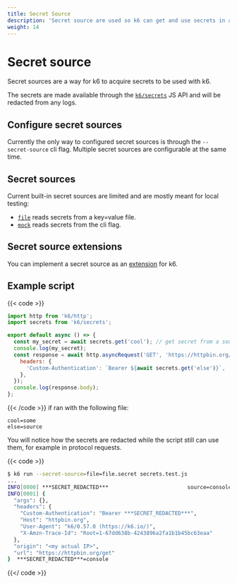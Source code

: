 ```yaml
---
title: Secret Source
description: 'Secret source are used so k6 can get and use secrets in a secure way'
weight: 14
---
```


# Secret source

Secret sources are a way for k6 to acquire secrets to be used with k6.

The secrets are made available through the [`k6/secrets`](https://grafana.com/docs/k6/<K6_VERSION>/javascript-api/k6-secrets) JS API and will be redacted from any logs.

## Configure secret sources

Currently the only way to configured secret sources is through the `--secret-source` cli flag. Multiple secret sources are configurable at the same time.

## Secret sources

Current built-in secret sources are limited and are mostly meant for local testing:

- [`file`](https://grafana.com/docs/k6/<K6_VERSION>/using-k6/secret-source/file) reads secrets from a key=value file.
- [`mock`](https://grafana.com/docs/k6/<K6_VERSION>/using-k6/secret-source/mock) reads secrets from the cli flag.

## Secret source extensions

You can implement a secret source as an [extension](https://grafana.com/docs/k6/<K6_VERSION>/extensions/) for k6.

## Example script

{{< code >}}

<!-- md-k6:skip -->

```javascript
import http from 'k6/http';
import secrets from 'k6/secrets';

export default async () => {
  const my_secret = await secrets.get('cool'); // get secret from a source with the provided identifier
  console.log(my_secret);
  const response = await http.asyncRequest('GET', 'https://httpbin.org/get', null, {
    headers: {
      'Custom-Authentication': `Bearer ${await secrets.get('else')}`,
    },
  });
  console.log(response.body);
};
```

{{< /code >}}
if ran with the following file:

```
cool=some
else=source
```

You will notice how the secrets are redacted while the script still can use them, for example in protocol requests.

{{< code >}}

```bash
$ k6 run --secret-source=file=file.secret secrets.test.js
...
INFO[0000] ***SECRET_REDACTED***                         source=console
INFO[0001] {
  "args": {},
  "headers": {
    "Custom-Authentication": "Bearer ***SECRET_REDACTED***",
    "Host": "httpbin.org",
    "User-Agent": "k6/0.57.0 (https://k6.io/)",
    "X-Amzn-Trace-Id": "Root=1-67dd638b-4243896a2fa1b1b45bc63eaa"
  },
  "origin": "<my actual IP>",
  "url": "https://httpbin.org/get"
}  ***SECRET_REDACTED***=console
```

{{</ code >}}
